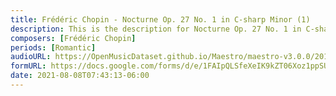 ```yaml
---
title: Frédéric Chopin - Nocturne Op. 27 No. 1 in C-sharp Minor (1)
description: This is the description for Nocturne Op. 27 No. 1 in C-sharp Minor by Frédéric Chopin
composers: [Frédéric Chopin]
periods: [Romantic]
audioURL: https://OpenMusicDataset.github.io/Maestro/maestro-v3.0.0/2011/MIDI-Unprocessed_22_R2_2011_MID--AUDIO_R2-D5_10_Track10_wav.midi
formURL: https://docs.google.com/forms/d/e/1FAIpQLSfeXeIK9kZT06Xoz1ppSUP97Mb72tQaO6pDJcvltaPBGEdM1w/viewform
date: 2021-08-08T07:43:13-06:00
---
```

